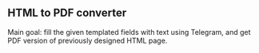 ## HTML to PDF converter

Main goal: fill the given templated fields with text using Telegram, and get PDF version of previously designed HTML page.
